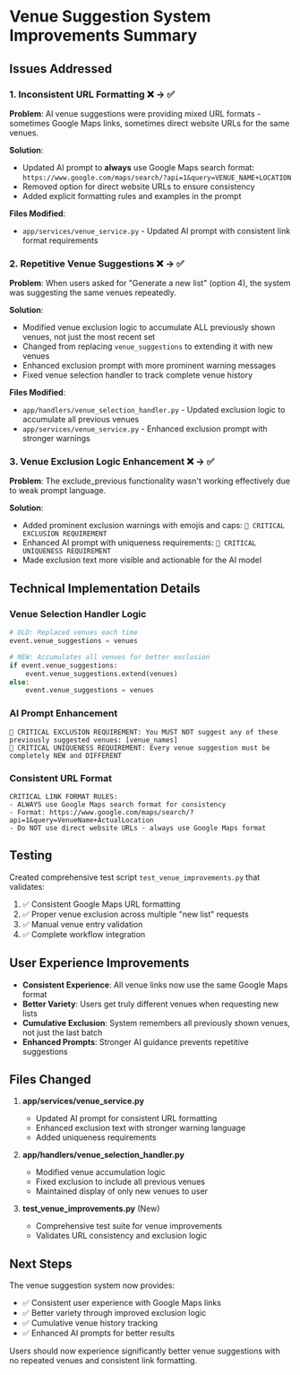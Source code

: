 # Venue Suggestion System Improvements Summary

## Issues Addressed

### 1. Inconsistent URL Formatting ❌ → ✅
**Problem**: AI venue suggestions were providing mixed URL formats - sometimes Google Maps links, sometimes direct website URLs for the same venues.

**Solution**: 
- Updated AI prompt to **always** use Google Maps search format: `https://www.google.com/maps/search/?api=1&query=VENUE_NAME+LOCATION`
- Removed option for direct website URLs to ensure consistency
- Added explicit formatting rules and examples in the prompt

**Files Modified**:
- `app/services/venue_service.py` - Updated AI prompt with consistent link format requirements

### 2. Repetitive Venue Suggestions ❌ → ✅
**Problem**: When users asked for "Generate a new list" (option 4), the system was suggesting the same venues repeatedly.

**Solution**:
- Modified venue exclusion logic to accumulate ALL previously shown venues, not just the most recent set
- Changed from replacing `venue_suggestions` to extending it with new venues
- Enhanced exclusion prompt with more prominent warning messages
- Fixed venue selection handler to track complete venue history

**Files Modified**:
- `app/handlers/venue_selection_handler.py` - Updated exclusion logic to accumulate all previous venues
- `app/services/venue_service.py` - Enhanced exclusion prompt with stronger warnings

### 3. Venue Exclusion Logic Enhancement ❌ → ✅  
**Problem**: The exclude_previous functionality wasn't working effectively due to weak prompt language.

**Solution**:
- Added prominent exclusion warnings with emojis and caps: `🚫 CRITICAL EXCLUSION REQUIREMENT`
- Enhanced AI prompt with uniqueness requirements: `🔄 CRITICAL UNIQUENESS REQUIREMENT`
- Made exclusion text more visible and actionable for the AI model

## Technical Implementation Details

### Venue Selection Handler Logic
```python
# OLD: Replaced venues each time
event.venue_suggestions = venues

# NEW: Accumulates all venues for better exclusion
if event.venue_suggestions:
    event.venue_suggestions.extend(venues)
else:
    event.venue_suggestions = venues
```

### AI Prompt Enhancement
```
🚫 CRITICAL EXCLUSION REQUIREMENT: You MUST NOT suggest any of these previously suggested venues: [venue_names]
🔄 CRITICAL UNIQUENESS REQUIREMENT: Every venue suggestion must be completely NEW and DIFFERENT
```

### Consistent URL Format
```
CRITICAL LINK FORMAT RULES:
- ALWAYS use Google Maps search format for consistency
- Format: https://www.google.com/maps/search/?api=1&query=VenueName+ActualLocation
- Do NOT use direct website URLs - always use Google Maps format
```

## Testing

Created comprehensive test script `test_venue_improvements.py` that validates:
1. ✅ Consistent Google Maps URL formatting
2. ✅ Proper venue exclusion across multiple "new list" requests  
3. ✅ Manual venue entry validation
4. ✅ Complete workflow integration

## User Experience Improvements

- **Consistent Experience**: All venue links now use the same Google Maps format
- **Better Variety**: Users get truly different venues when requesting new lists
- **Cumulative Exclusion**: System remembers all previously shown venues, not just the last batch
- **Enhanced Prompts**: Stronger AI guidance prevents repetitive suggestions

## Files Changed

1. **app/services/venue_service.py**
   - Updated AI prompt for consistent URL formatting
   - Enhanced exclusion text with stronger warning language
   - Added uniqueness requirements

2. **app/handlers/venue_selection_handler.py**
   - Modified venue accumulation logic
   - Fixed exclusion to include all previous venues
   - Maintained display of only new venues to user

3. **test_venue_improvements.py** (New)
   - Comprehensive test suite for venue improvements
   - Validates URL consistency and exclusion logic

## Next Steps

The venue suggestion system now provides:
- ✅ Consistent user experience with Google Maps links
- ✅ Better variety through improved exclusion logic  
- ✅ Cumulative venue history tracking
- ✅ Enhanced AI prompts for better results

Users should now experience significantly better venue suggestions with no repeated venues and consistent link formatting.

